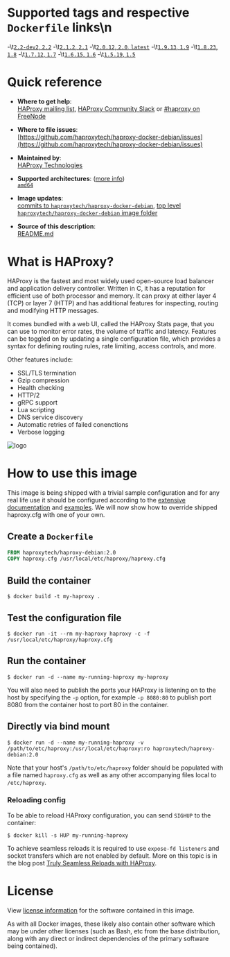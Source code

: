 # Supported tags and respective `Dockerfile` links\n
-\t[`2.2-dev2`, `2.2`](https://github.com/haproxytech/haproxy-docker-debian/blob/master/2.2/Dockerfile)
-\t[`2.1.2`, `2.1`](https://github.com/haproxytech/haproxy-docker-debian/blob/master/2.1/Dockerfile)
-\t[`2.0.12`, `2.0`, `latest`](https://github.com/haproxytech/haproxy-docker-debian/blob/master/2.0/Dockerfile)
-\t[`1.9.13`, `1.9`](https://github.com/haproxytech/haproxy-docker-debian/blob/master/1.9/Dockerfile)
-\t[`1.8.23`, `1.8`](https://github.com/haproxytech/haproxy-docker-debian/blob/master/1.8/Dockerfile)
-\t[`1.7.12`, `1.7`](https://github.com/haproxytech/haproxy-docker-debian/blob/master/1.7/Dockerfile)
-\t[`1.6.15`, `1.6`](https://github.com/haproxytech/haproxy-docker-debian/blob/master/1.6/Dockerfile)
-\t[`1.5.19`, `1.5`](https://github.com/haproxytech/haproxy-docker-debian/blob/master/1.5/Dockerfile)

# Quick reference

-	**Where to get help**:  
	[HAProxy mailing list](mailto:haproxy@formilux.org), [HAProxy Community Slack](https://slack.haproxy.org/) or [#haproxy on FreeNode](irc://chat.freenode.net:6697/haproxy)

-	**Where to file issues**:  
	[https://github.com/haproxytech/haproxy-docker-debian/issues](https://github.com/haproxytech/haproxy-docker-debian/issues)

-	**Maintained by**:  
	[HAProxy Technologies](https://github.com/haproxytech)

-	**Supported architectures**: ([more info](https://github.com/docker-library/official-images#architectures-other-than-amd64))  
	[`amd64`](https://hub.docker.com/r/amd64/haproxy/)

-	**Image updates**:  
	[commits to `haproxytech/haproxy-docker-debian`](https://github.com/haproxytech/haproxy-docker-debian/commits/master), [top level `haproxytech/haproxy-docker-debian` image folder](https://github.com/haproxytech/haproxy-docker-debian)  

-	**Source of this description**:  
	[README.md](https://github.com/haproxytech/haproxy-docker-debian/blob/master/README.md)

# What is HAProxy?

HAProxy is the fastest and most widely used open-source load balancer and application delivery controller. Written in C, it has a reputation for efficient use of both processor and memory. It can proxy at either layer 4 (TCP) or layer 7 (HTTP) and has additional features for inspecting, routing and modifying HTTP messages.

It comes bundled with a web UI, called the HAProxy Stats page, that you can use to monitor error rates, the volume of traffic and latency. Features can be toggled on by updating a single configuration file, which provides a syntax for defining routing rules, rate limiting, access controls, and more.

Other features include:

* SSL/TLS termination
* Gzip compression
* Health checking
* HTTP/2
* gRPC support
* Lua scripting
* DNS service discovery
* Automatic retries of failed conenctions
* Verbose logging

![logo](https://www.haproxy.org/img/HAProxyCommunityEdition_60px.png)

# How to use this image

This image is being shipped with a trivial sample configuration and for any real life use it should be configured according to the [extensive documentation](https://cbonte.github.io/haproxy-dconv/) and [examples](https://github.com/haproxy/haproxy/tree/master/examples). We will now show how to override shipped haproxy.cfg with one of your own.

## Create a `Dockerfile`

```dockerfile
FROM haproxytech/haproxy-debian:2.0
COPY haproxy.cfg /usr/local/etc/haproxy/haproxy.cfg
```

## Build the container

```console
$ docker build -t my-haproxy .
```

## Test the configuration file

```console
$ docker run -it --rm my-haproxy haproxy -c -f /usr/local/etc/haproxy/haproxy.cfg
```

## Run the container

```console
$ docker run -d --name my-running-haproxy my-haproxy
```

You will also need to publish the ports your HAProxy is listening on to the host by specifying the `-p` option, for example `-p 8080:80` to publish port 8080 from the container host to port 80 in the container.

## Directly via bind mount

```console
$ docker run -d --name my-running-haproxy -v /path/to/etc/haproxy:/usr/local/etc/haproxy:ro haproxytech/haproxy-debian:2.0
```

Note that your host's `/path/to/etc/haproxy` folder should be populated with a file named `haproxy.cfg` as well as any other accompanying files local to `/etc/haproxy`.

### Reloading config

To be able to reload HAProxy configuration, you can send `SIGHUP` to the container:

```console
$ docker kill -s HUP my-running-haproxy
```

To achieve seamless reloads it is required to use `expose-fd listeners` and socket transfers which are not enabled by default. More on this topic is in the blog post [Truly Seamless Reloads with HAProxy](https://www.haproxy.com/blog/truly-seamless-reloads-with-haproxy-no-more-hacks/).

# License

View [license information](https://raw.githubusercontent.com/haproxy/haproxy/master/LICENSE) for the software contained in this image.

As with all Docker images, these likely also contain other software which may be under other licenses (such as Bash, etc from the base distribution, along with any direct or indirect dependencies of the primary software being contained).
